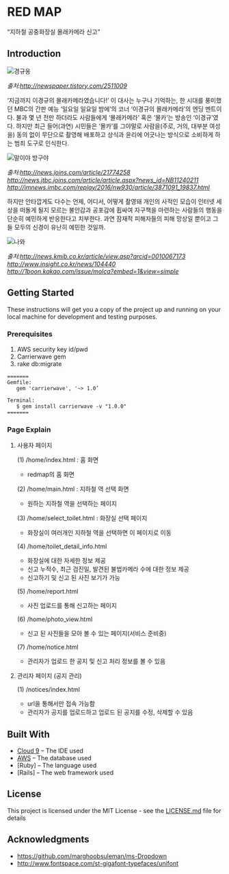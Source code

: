 # RED MAP

“지하철 공중화장실 몰래카메라 신고”

## Introduction

![경규옹](/app/assets/images/noname00.jpg "경규옹")

_출처:http://newspaper.tistory.com/2511009_

‘지금까지 이경규의 몰래카메라였습니다!’
이 대사는 누구나 기억하는, 한 시대를 풍미했던 MBC의 간판 예능 ‘일요일 일요일 밤에’의 코너 ‘이경규의 몰래카메라’의 엔딩 멘트이다.
불과 몇 년 전만 하더라도 사람들에게 ‘몰래카메라’ 혹은 ‘몰카’는 방송인 ‘이경규’였다. 하지만 최근 들어(과연) 시민들은 ‘몰카’를 그야말로 사람을(주로, 거의, 대부분 여성을) 동의 없이 무단으로 촬영해 배포하고 상식과 윤리에 어긋나는 방식으로 소비하게 하는 범죄 도구로 인식한다.

![말이야 방구야](/app/assets/images/noname01.jpg "말이야 방구야")

_출처:http://news.joins.com/article/21774258
http://news.jtbc.joins.com/article/article.aspx?news_id=NB11240211
http://imnews.imbc.com/replay/2016/nw930/article/3871091_19837.html_


하지만 안타깝게도 다수는 언제, 어디서, 어떻게 촬영돼 개인의 사적인 모습이 인터넷 세상을 떠돌게 될지 모르는 불안감과 공포감에 휩싸여 자구책을 마련하는 사람들의 행동을 단순히 예민하게 반응한다고 치부한다. 과연 잠재적 피해자들의 피해 망상일 뿐이고 그들 모두의 신경이 유난히 예민한 것일까.

![나와](/app/assets/images/noname02.jpg "예민하다고 한사람 다 나와")

_출처:http://news.kmib.co.kr/article/view.asp?arcid=0010067173
http://www.insight.co.kr/news/104440
http://1boon.kakao.com/issue/molca?embed=1&view=simple_


## Getting Started

These instructions will get you a copy of the project up and running on your local machine for development and testing purposes.

### Prerequisites

1. AWS security key id/pwd
2. Carrierwave gem
3. rake db:migrate

```
=======
Gemfile: 
   gem 'carrierwave', '~> 1.0’

Terminal:
   $ gem install carrierwave -v "1.0.0"
=======
```

### Page Explain

1. 사용자 페이지

   (1) /home/index.html : 홈 화면
   - redmap의 홈 화면

   (2) /home/main.html : 지하철 역 선택 화면
   - 원하는 지하철 역을 선택하는 페이지

   (3) /home/select_toilet.html : 화장실 선택 페이지
   - 화장실이 여러개인 지하철 역을 선택하면 이 페이지로 이동

   (4) /home/toilet_detail_info.html
   - 화장실에 대한 자세한 정보 제공
   - 신고 누적수, 최근 검진일, 발견된 불법카메라 수에 대한 정보 제공
   - 신고하기 및 신고 된 사진 보기가 가능

   (5) /home/report.html
   - 사진 업로드를 통해 신고하는 페이지

   (6) /home/photo_view.html
   - 신고 된 사진들을 모아 볼 수 있는 페이지(서비스 준비중)

   (7) /home/notice.html
   - 관리자가 업로드 한 공지 및 신고 처리 정보를 볼 수 있음

2. 관리자 페이지 (공지 관리)

   (1) /notices/index.html
   - url을 통해서만 접속 가능함
   - 관리자가 공지를 업로드하고 업로드 된 공지를 수정, 삭제할 수 있음

## Built With

* [Cloud 9](https://c9.io/) – The IDE used
* [AWS](https://aws.amazon.com/ko/?nc2=h_lg) – The database used
* [Ruby] – The language used
* [Rails] – The web framework used

## License

This project is licensed under the MIT License - see the [LICENSE.md](LICENSE.md) file for details

## Acknowledgments

* https://github.com/marghoobsuleman/ms-Dropdown
* http://www.fontspace.com/st-gigafont-typefaces/unifont

